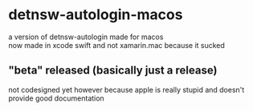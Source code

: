 # detnsw-autologin-macos
a version of detnsw-autologin made for macos\
now made in xcode swift and not xamarin.mac because it sucked
## "beta" released (basically just a release)
not codesigned yet however because apple is really stupid and doesn't provide good documentation

